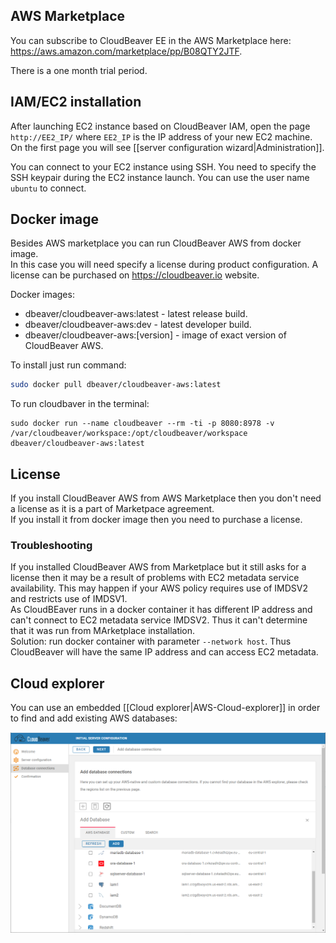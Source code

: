 ## AWS Marketplace

You can subscribe to CloudBeaver EE in the AWS Marketplace here: https://aws.amazon.com/marketplace/pp/B08QTY2JTF.  

There is a one month trial period.  

## IAM/EC2 installation

After launching EC2 instance based on CloudBeaver IAM, open the page `http://EE2_IP/` where `EE2_IP` is the IP address of your new EC2 machine.  
On the first page you will see [[server configuration wizard|Administration]].  

You can connect to your EC2 instance using SSH. You need to specify the SSH keypair during the EC2 instance launch. You can use the user name `ubuntu` to connect.  

## Docker image

Besides AWS marketplace you can run CloudBeaver AWS from docker image.  
In this case you will need specify a license during product configuration. A license can be purchased on https://cloudbeaver.io website.  

Docker images:
- dbeaver/cloudbeaver-aws:latest - latest release build.
- dbeaver/cloudbeaver-aws:dev - latest developer build.
- dbeaver/cloudbeaver-aws:[version] - image of exact version of CloudBeaver AWS.  

To install just run command:
```sh
sudo docker pull dbeaver/cloudbeaver-aws:latest
```

To run cloudbaver in the terminal:
```
sudo docker run --name cloudbeaver --rm -ti -p 8080:8978 -v /var/cloudbeaver/workspace:/opt/cloudbeaver/workspace dbeaver/cloudbeaver-aws:latest
```

## License

If you install CloudBeaver AWS from AWS Marketplace then you don't need a license as it is a part of Marketpace agreement.  
If you install it from docker image then you need to purchase a license.  

### Troubleshooting

If you installed CloudBeaver AWS from Marketplace but it still asks for a license then it may be a result of problems with EC2 metadata service availability. This may happen if your AWS policy requires use of IMDSV2 and restricts use of IMDSV1.  
As CloudBEaver runs in a docker container it has different IP address and can't connect to EC2 metadata service IMDSV2. Thus it can't determine that it was run from MArketplace installation.  
Solution: run docker container with parameter `--network host`. Thus CloudBeaver will have the same IP address and can access EC2 metadata.  

## Cloud explorer

You can use an embedded [[Cloud explorer|AWS-Cloud-explorer]] in order to find and add existing AWS databases:

![](images/aws-explorer.png)